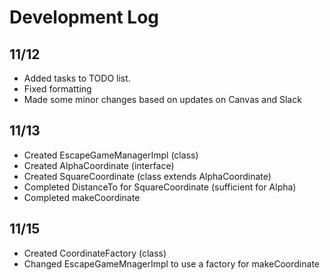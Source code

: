 # Development Log

## 11/12

- Added tasks to TODO list.
- Fixed formatting
- Made some minor changes based on updates on Canvas and Slack

## 11/13

- Created EscapeGameManagerImpl (class)
- Created AlphaCoordinate (interface)
- Created SquareCoordinate (class extends AlphaCoordinate)
- Completed DistanceTo for SquareCoordinate (sufficient for Alpha)
- Completed makeCoordinate

## 11/15

- Created CoordinateFactory (class)
- Changed EscapeGameMnagerImpl to use a factory for makeCoordinate

